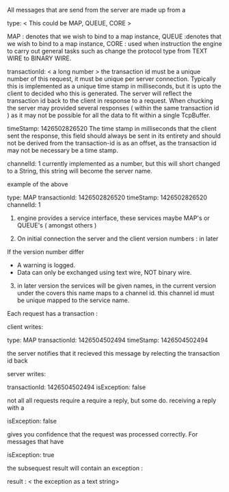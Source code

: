 All messages that are send from the server are made up from a


type: < This could be MAP, QUEUE, CORE >

MAP : denotes that we wish to bind to a map instance,
QUEUE  :denotes that we wish to bind to a map instance,
CORE : used when instruction the engine to carry out general tasks such as change the protocol
type from TEXT WIRE to BINARY WIRE.

transactionId: < a long number >
the transaction id must be a unique number of this request, it must be unique per server
connection. Typically this is implemented as a unique time stamp in milliseconds, but it is upto
 the client to decided who this is generated. The server will reflect the transaction id back to
 the client in response to a request. When chucking the server may provided several responses (
 within the same transaction id ) as it may not be possible for all the data to fit within a
 single TcpBuffer.

timeStamp: 1426502826520
The time stamp in milliseconds that the client sent the response, this field should always be
sent in its entirety and should not be derived from the transaction-id is as an offset, as the
transaction id may not be necessary be a time stamp.

channelId: 1
currently implemented as a number, but this will short changed to a String, this string will
become the server name.

example of the above

type: MAP
transactionId: 1426502826520
timeStamp: 1426502826520
channelId: 1

1. engine provides a service interface, these services maybe MAP's or QUEUE's  ( amongst others )

2. On initial connection the server and the client version numbers :
in later

If the version number differ
- A warning is logged.
- Data can only be exchanged using text wire, NOT binary wire.

3. in later version the services will be given names, in the current version under the covers
this name maps to a channel id. this channel id must be unique mapped to the service name.

Each request has a transaction :

client writes:

type: MAP
transactionId: 1426504502494
timeStamp: 1426504502494


the server notifies that it recieved this message by relecting the transaction id back


server writes:

transactionId: 1426504502494
isException: false


not all all requests require a require a reply, but some do. receiving a reply with a

isException: false

gives you confidence that the request was processed correctly. For messages that have

isException: true

the subsequest result will contain an exception :

result : < the exception as a text string>



